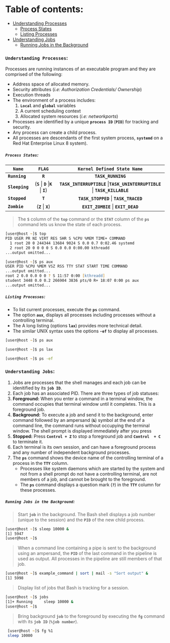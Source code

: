 # **Table of contents**:
  - [Understanding Processes](#understanding-processess)
    - [Process States](#process-states)
    - [Listing Processes](#listing-processes)
  - [Understanding Jobs](#understanding-jobs)
    - [Running Jobs in the Background](#running-jobs-in-the-background)



### **`Understanding Processes`**:

Processes are running instances of an executable program and they are comprised of the following:
- Address space of allocated memory.
- Security attributes (*i.e: Authorization Credentials/ Ownership*)
- Execution threads 
- The environment of a process includes:
  1. **`Local`** and **`global`** variables
  2. A current scheduling context
  3. Allocated system resources (*i.e: networkports*)
- Processes are identified by a unique **`process ID`** (**`PID`**) for tracking
and security. 
- Any process can create a child process. 
- All processes are descendants of the first system process, **`systemd`** on a Red Hat Enterprise Linux 8 system).

##### **`Process States`**:


|         **`Name`**  |     **`FLAG`**                    |  **`Kernel Defined State Name`**   |
|------------------------|:---------------------------------:|:-----------------:| 
| **`Running`**          |**`R`**                            |  **`TASK_RUNNING`**                  |
| **`Sleeping`**         | (**`S`** \| **`D`** \|**`K`** \| **`I`**) | **`TASK_INTERRUPTIBLE`** \|**`TASK_UNINTERRUPTIBLE`** \| **`TASK_KILLABLE`**                  | **`TASK_REPORT_IDLE`** \| **``
| **`Stopped`**          |  **`T`**         | **`TASK_STOPPED`** \|  **`TASK_TRACED`**            |
| **`Zombie`**           | (**`Z`** \| **`X`**)   |     **`EXIT_ZOMBIE`** \| **`EXIT_DEAD`**              |


> The **`S`** column of the **`top`** command or the **`STAT`** column of the **`ps`** command lets us know the state of each process. 

```zsh
[user@host ~]$ top
PID USER PR NI VIRT RES SHR S %CPU %MEM TIME+ COMMAND
  1 root 20 0 244344 13684 9024 S 0.0 0.7 0:02.46 systemd
  2 root 20 0 0 0 0 S 0.0 0.0 0:00.00 kthreadd 
...output omitted...
```

```zsh
[user@host ~]$ ps aux
USER PID %CPU %MEM VSZ RSS TTY STAT START TIME COMMAND 
...output omitted...
root 2 0.0 0.0 0 0 ? S 11:57 0:00 [kthreadd] 
student 3448 0.0 0.2 266904 3836 pts/0 R+ 18:07 0:00 ps aux 
...output omitted...
```

##### **`Listing Processes`**:

- To list current processes, execute the **`ps`** command.
- The option **`aux`**, displays all processes including processes without a controlling terminal.
- The A long listing (options **`lax`**) provides more technical detail.
- The similar UNIX syntax uses the options **`-ef`** to display all processes.

```zsh
[user@host ~]$ ps aux
```

```zsh
[user@host ~]$ ps lax
```

```zsh
[user@host ~]$ ps -ef
```


### **`Understanding Jobs`**:


1. Jobs are processes that the shell manages and each job can be idenitified by its **`job ID`**.
2. Each job has an associated PID. There are three types of job statuses:
3. **Foreground:** When you enter a command in a terminal window, the command occupies that terminal window until it completes. This is a foreground job.
3. **Background:** To execute a job and send it to the background, enter command followed by an ampersand (**`&`**) symbol at the end of a command line, the command runs without occupying the terminal window. The shell prompt is displayed immediately after you press 
4. **Stopped:** Press **`Control + Z`** to stop a foreground job and **`Control  + C`** to terminate it. 
5. Each terminal is its own session, and can have a foreground process and any number of independent background processes. 
7. The **`ps`** command shows the device name of the controlling terminal of a process in the **`TTY`** column. 
    - Processes like system daemons which are started by the system and not from a shell prompt do not have a controlling terminal, are not members of a job, and cannot be brought to the foreground. 
    - The **`ps`** command displays a question mark (**`?`**) in the **`TTY`** column for these processes.


##### **`Running Jobs in the Background`**:

> Start **`job`** in the background. The Bash shell displays a job number (unique to the session) and the **`PID`** of the new child process. 

```zsh
[user@host ~]$ sleep 10000 & 
[1] 5947
[user@host ~]$
```

> When a command line containing a pipe is sent to the background using an ampersand, the **`PID`** of the last command in the pipeline is used as output. All processes in the pipeline are still members of that job.

```zsh
[user@host ~]$ example_command | sort | mail -s "Sort output" & 
[1] 5998
```

> Display list of jobs that Bash is tracking for a session.
```zsh
[user@host ~]$ jobs
[1]+ Running     sleep 10000 & 
[user@host ~]$
```

> Bring background **`job`** to the foreground by executing the **`fg`** command with its **`job ID`** (**`%job number`**).

```zsh
 [user@host ~]$ fg %1 
 sleep 10000
```
























